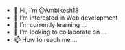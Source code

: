 - 👋 Hi, I’m @Ambikesh18
- 👀 I’m interested in Web development
- 🌱 I’m currently learning ...
- 💞️ I’m looking to collaborate on ...
- 📫 How to reach me ...

<!---
Ambikesh18/Ambikesh18 is a ✨ special ✨ repository because its `README.md` (this file) appears on your GitHub profile.
You can click the Preview link to take a look at your changes.
--->
